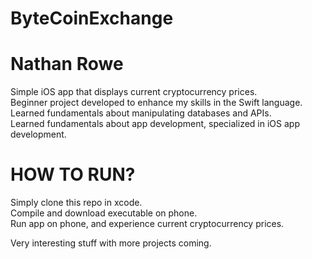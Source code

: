 # ByteCoinExchange
# Nathan Rowe

Simple iOS app that displays current cryptocurrency prices.  
Beginner project developed to enhance my skills in the Swift language.  
Learned fundamentals about manipulating databases and APIs.  
Learned fundamentals about app development, specialized in iOS app development.  

# HOW TO RUN?  
Simply clone this repo in xcode.  
Compile and download executable on phone.  
Run app on phone, and experience current cryptocurrency prices.  
  
Very interesting stuff with more projects coming.  
